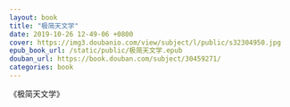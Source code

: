 ```yaml
---
layout: book
title: "极简天文学"
date: 2019-10-26 12-49-06 +0800
cover: https://img3.doubanio.com/view/subject/l/public/s32304950.jpg
epub_book_url: /static/public/极简天文学.epub
douban_url: https://book.douban.com/subject/30459271/
categories: book
---
```


《极简天文学》